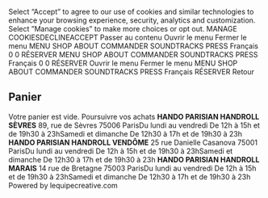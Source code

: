 Select “Accept” to agree to our use of cookies and similar technologies to enhance your browsing experience, security, analytics and customization. Select ”Manage cookies” to make more choices or opt out.
MANAGE COOKIESDECLINEACCEPT
Passer au contenu 
Ouvrir le menu Fermer le menu
MENU 
SHOP 
ABOUT 
COMMANDER 
SOUNDTRACKS 
PRESS 
Français
0
0
RÉSERVER 
MENU 
SHOP 
ABOUT 
COMMANDER 
SOUNDTRACKS 
PRESS 
Français
0
0
RÉSERVER 
Ouvrir le menu Fermer le menu
MENU 
SHOP 
ABOUT 
COMMANDER 
SOUNDTRACKS 
PRESS 
Français
RÉSERVER 
Retour
## Panier
Votre panier est vide.
Poursuivre vos achats
**HANDO PARISIAN HANDROLL SÈVRES** 89, rue de Sèvres 75006 ParisDu lundi au vendredi De 12h à 15h et de 19h30 à 23hSamedi et dimanche De 12h30 à 17h et de 19h30 à 23h
**HANDO PARISIAN HANDROLL VENDÔME** 25 rue Danielle Casanova 75001 ParisDu lundi au vendredi De 12h à 15h et de 19h30 à 23hSamedi et dimanche De 12h30 à 17h et de 19h30 à 23h
**HANDO PARISIAN HANDROLL MARAIS** 14 rue de Bretagne 75003 ParisDu lundi au vendredi De 12h à 15h et de 19h30 à 23hSamedi et dimanche De 12h30 à 17h et de 19h30 à 23h
Powered by lequipecreative.com
